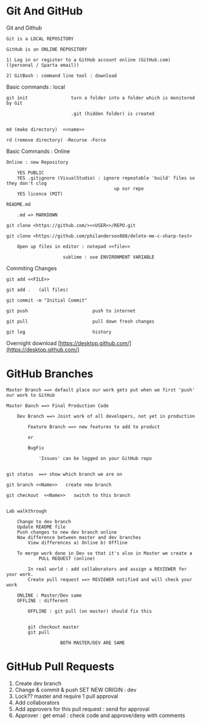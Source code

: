 # Git And GitHub

Git and Github

    Git is a LOCAL REPOSITORY
    
    GitHub is an ONLINE REPOSITORY
    
    1) Log in or register to a GitHub account online (GitHub.com)  ((personal / Sparta email))
    
    2) GitBash : command line tool : download

Basic commands : local

    git init 				turn a folder into a folder which is monitored by Git
    
    						.git (hidden folder) is created
    
    
    md (make directory)  <<name>>
    
    rd (remove directory) -Recurse -Force

Basic Commands : Online

    Online : new Repository
    
    	YES PUBLIC
    	YES .gitignore (VisualStudio) : ignore repeatable 'build' files so they don't clog 
    										up our repo
    	YES licence (MIT)
    
    README.md    
    
    	.md => MARKDOWN
    
    git clone <https://github.com/><<USER>>/REPO.git	
    
    git clone <https://github.com/philanderson888/delete-me-c-sharp-test>	
    
    	Open up files in editor : notepad <<file>>
    
    	                 sublime : use ENVIRONMENT VARIABLE

Commiting Changes

    git add <<FILE>>
    
    git add .   (all files)
    
    git commit -m "Initial Commit"
    
    git push  						push to internet 
    
    git pull 						pull down fresh changes
    
    git log 						history

Overnight download [https://desktop.github.com/](https://desktop.github.com/)

# GitHub Branches

    Master Branch ==> default place our work gets put when we first 'push' our work to GitHub
    
    Master Banch ==> Final Production Code
    
    	Dev Branch ==> Joint work of all developers, not yet in production
    
    		Feature Branch ==> new features to add to product
    
    		or
    
    		BugFix
    
    			'Issues' can be logged on your GitHub repo
    
    
    git status  ==> show which branch we are on
    
    git branch <<Name>>   create new branch
    
    git checkout  <<Name>>   switch to this branch  
    
    
    Lab walkthrough
    
    	Change to dev branch
    	Update README file
    	Push changes to new dev branch online
    	Now difference between master and dev branches
    		View differences a) Online b) Offline
    
    	To merge work done in Dev so that it's also in Master we create a
    			PULL REQUEST (online)	
    
    		In real world : add collaborators and assign a REVIEWER for your work.
    		Create pull request ==> REVIEWER notified and will check your work
    
    	ONLINE : Master/Dev same
    	OFFLINE : different
    
    		OFFLINE : git pull (on master) should fix this
    
    
    		git checkout master
    		git pull
    
    					BOTH MASTER/DEV ARE SAME

# GitHub Pull Requests

1. Create dev branch
2. Change & commit & push
SET NEW ORIGIN : dev
3. Lock?? master and require 1 pull approval
4. Add collaborators
5. Add approvers for this pull request : send for approval
6. Approver : get email : check code and approve/deny with comments